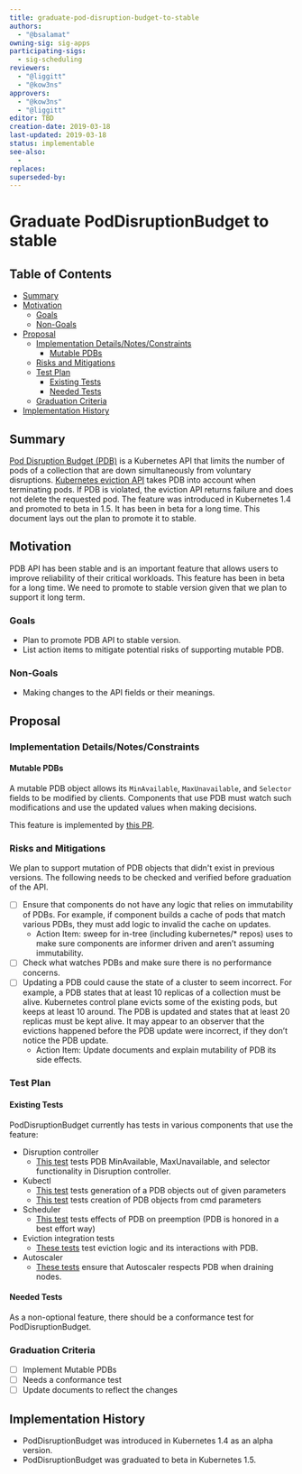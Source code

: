 ```yaml
---
title: graduate-pod-disruption-budget-to-stable
authors:
  - "@bsalamat"
owning-sig: sig-apps
participating-sigs:
  - sig-scheduling
reviewers:
  - "@liggitt"
  - "@kow3ns"
approvers:
  - "@kow3ns"
  - "@liggitt"
editor: TBD
creation-date: 2019-03-18
last-updated: 2019-03-18
status: implementable
see-also:
  - 
replaces:
superseded-by:
---
```


# Graduate PodDisruptionBudget to stable

## Table of Contents

<!-- toc -->
- [Summary](#summary)
- [Motivation](#motivation)
  - [Goals](#goals)
  - [Non-Goals](#non-goals)
- [Proposal](#proposal)
  - [Implementation Details/Notes/Constraints](#implementation-detailsnotesconstraints)
    - [Mutable PDBs](#mutable-pdbs)
  - [Risks and Mitigations](#risks-and-mitigations)
  - [Test Plan](#test-plan)
    - [Existing Tests](#existing-tests)
    - [Needed Tests](#needed-tests)
  - [Graduation Criteria](#graduation-criteria)
- [Implementation History](#implementation-history)
<!-- /toc -->

## Summary

[Pod Disruption Budget (PDB)](https://kubernetes.io/docs/tasks/run-application/configure-pdb/)
is a Kubernetes API that limits the number of pods of a collection that are down simultaneously from voluntary disruptions.
[Kubernetes eviction API](https://kubernetes.io/docs/tasks/administer-cluster/safely-drain-node/#the-eviction-api)
takes PDB into account when terminating pods. If PDB is
violated, the eviction API returns failure and does not delete the requested pod.
The feature was introduced in Kubernetes 1.4 and promoted to beta in 1.5.
It has been in beta for a long time. This document lays out the plan to promote
it to stable.

## Motivation

PDB API has been stable and is an important feature that allows users to improve
reliability of their critical workloads. This feature has been in beta for a
long time. We need to promote to stable version given that we plan to support it
long term.

### Goals

* Plan to promote PDB API to stable version.
* List action items to mitigate potential risks of supporting mutable PDB.

### Non-Goals

* Making changes to the API fields or their meanings.

## Proposal

### Implementation Details/Notes/Constraints

#### Mutable PDBs

A mutable PDB object allows its `MinAvailable`, `MaxUnavailable`, and `Selector`
fields to be modified by clients. Components that use PDB must watch such
modifications and use the updated values when making decisions.

This feature is implemented by [this PR](https://github.com/kubernetes/kubernetes/pull/69867).

### Risks and Mitigations

We plan to support mutation of PDB objects that didn't exist in previous versions.
The following needs to be checked and verified before graduation of the API.

- [ ] Ensure that components do not have any logic that relies on immutability
of PDBs. For example, if component builds a cache of pods that match various
PDBs, they must add logic to invalid the cache on updates.
   - Action Item: sweep for in-tree (including kubernetes/* repos) uses to make
   sure components are informer driven and aren’t assuming immutability.
- [ ] Check what watches PDBs and make sure there is no performance concerns.
- [ ] Updating a PDB could cause the state of a cluster to seem incorrect. For
example, a PDB states that at least 10 replicas of a collection must be alive.
Kubernetes control plane evicts some of the existing pods, but keeps at least 10
around. The PDB is updated and states that at least 20 replicas must be kept
alive. It may appear to an observer that the evictions happened before the PDB 
update were incorrect, if they don’t notice the PDB update.
  - Action Item: Update documents and explain mutability of PDB its side effects.

### Test Plan

#### Existing Tests
PodDisruptionBudget currently has tests in various components that use the feature:

* Disruption controller
  - [This test](https://github.com/kubernetes/kubernetes/blob/687d759e362b05dcdf11e336e2799704918e048d/pkg/controller/disruption/disruption_test.go#L140)
  tests PDB MinAvailable, MaxUnavailable, and selector functionality in Disruption controller.
* Kubectl
  - [This test](https://github.com/kubernetes/kubernetes/blob/master/pkg/kubectl/generate/versioned/pdb_test.go)
  tests generation of a PDB objects out of given parameters
  - [This test](https://github.com/kubernetes/kubernetes/blob/master/pkg/kubectl/cmd/create/create_pdb_test.go)
  tests creation of PDB objects from cmd parameters
* Scheduler
  - [This test](https://github.com/kubernetes/kubernetes/blob/ac56bd502ab96696682c66ebdff94b6e52471aa3/test/integration/scheduler/preemption_test.go#L731)
  tests effects of PDB on preemption (PDB is honored in a best effort way)
* Eviction integration tests
  - [These tests](https://github.com/kubernetes/kubernetes/blob/master/test/integration/evictions/evictions_test.go) test eviction logic and its interactions with PDB.
* Autoscaler
  - [These tests](https://github.com/kubernetes/kubernetes/blob/master/test/e2e/autoscaling/cluster_size_autoscaling.go) ensure that Autoscaler respects PDB when draining nodes.

#### Needed Tests

As a non-optional feature, there should be a conformance test for
PodDisruptionBudget.


### Graduation Criteria

- [ ] Implement Mutable PDBs
- [ ] Needs a conformance test
- [ ] Update documents to reflect the changes

## Implementation History

- PodDisruptionBudget was introduced in Kubernetes 1.4 as an alpha version.
- PodDisruptionBudget was graduated to beta in Kubernetes 1.5.

